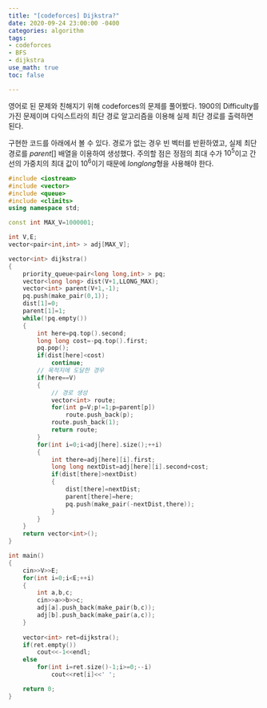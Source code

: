 ```yaml
---
title: "[codeforces] Dijkstra?"
date: 2020-09-24 23:00:00 -0400
categories: algorithm 
tags:
- codeforces 
- BFS 
- dijkstra
use_math: true
toc: false 

---
```


영어로 된 문제와 친해지기 위해 codeforces의 문제를 풀어봤다. 
1900의 Difficulty를 가진 문제이며 다익스트라의 최단 경로 알고리즘을 이용해 실제 최단 경로를 출력하면 된다. 

구현한 코드를 아래에서 볼 수 있다. 경로가 없는 경우 빈 벡터를 반환하였고, 실제 최단 경로를 $parent[]$ 배열을 이용하여 생성했다. 
주의할 점은 정점의 최대 수가 $10^5$이고 간선의 가중치의 최대 값이 $10^6$이기 때문에 $long long$형을 사용해야 한다. 
```cpp
#include <iostream>
#include <vector>
#include <queue>
#include <climits>
using namespace std;

const int MAX_V=1000001;

int V,E;
vector<pair<int,int> > adj[MAX_V];

vector<int> dijkstra()
{
    priority_queue<pair<long long,int> > pq;
    vector<long long> dist(V+1,LLONG_MAX);
    vector<int> parent(V+1,-1);
    pq.push(make_pair(0,1));
    dist[1]=0;
    parent[1]=1;
    while(!pq.empty())
    {
        int here=pq.top().second;
        long long cost=-pq.top().first;
        pq.pop();
        if(dist[here]<cost)
            continue;
        // 목적지에 도달한 경우 
        if(here==V)
        {
            // 경로 생성 
            vector<int> route;
            for(int p=V;p!=1;p=parent[p])
                route.push_back(p);
            route.push_back(1);
            return route;
        }
        for(int i=0;i<adj[here].size();++i)
        {
            int there=adj[here][i].first;
            long long nextDist=adj[here][i].second+cost;
            if(dist[there]>nextDist)
            {
                dist[there]=nextDist;
                parent[there]=here;
                pq.push(make_pair(-nextDist,there));
            }
        }
    }
    return vector<int>();
}

int main()
{
    cin>>V>>E;
    for(int i=0;i<E;++i)
    {
        int a,b,c;
        cin>>a>>b>>c;
        adj[a].push_back(make_pair(b,c));
        adj[b].push_back(make_pair(a,c));
    }
    
    vector<int> ret=dijkstra();
    if(ret.empty())
        cout<<-1<<endl;
    else
        for(int i=ret.size()-1;i>=0;--i)
            cout<<ret[i]<<' ';

    return 0;
}

```
